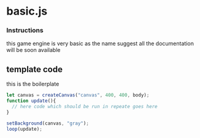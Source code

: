 # basic.js
### Instructions

  this game engine is very basic as the name suggest all the documentation will be soon available
  
template code
---------
this is the boilerplate
```javascript 
let canvas = createCanvas("canvas", 400, 400, body);
function update(){
  // here code which should be run in repeate goes here
}

setBackground(canvas, "gray");
loop(update);
```
